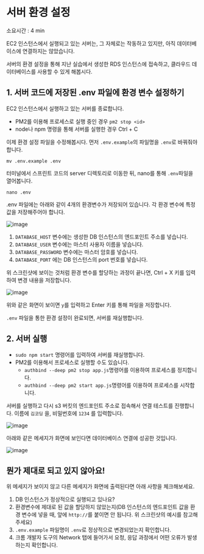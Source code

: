 # 서버 환경 설정

소요시간 : 4 min

EC2 인스턴스에서 실행되고 있는 서버는, 그 자체로는 작동하고 있지만, 아직 데이터베이스에 연결하지는 않았습니다.

서버의 환경 설정을 통해 지난 실습에서 생성한 RDS 인스턴스에 접속하고, 클라우드 데이터베이스를 사용할 수 있게 해봅시다.

## 1. 서버 코드에 저장된 .env 파일에 환경 변수 설정하기

EC2 인스턴스에서 실행하고 있는 서버를 종료합니다.

- PM2를 이용해 프로세스로 실행 중인 경우 `pm2 stop <id>`
- node나 npm 명령을 통해 서버를 실행한 경우 Ctrl + C

이제 환경 설정 파일을 수정해봅시다. 먼저 `.env.example`의 파일명을 `.env`로 바꿔줘야 합니다.

```
mv .env.example .env
```

터미널에서 스프린트 코드의 server 디렉토리로 이동한 뒤, nano를 통해 `.env`파일을 열어봅니다.

```
nano .env
```

.env 파일에는 아래와 같이 4개의 환경변수가 저장되어 있습니다. 각 환경 변수에 특정 값을 저장해주어야 합니다.

![image](https://s3.ap-northeast-2.amazonaws.com/urclass-images/vI0hvMJQa-1618493634428.png)

1. `DATABASE_HOST` 변수에는 생성한 DB 인스턴스의 엔드포인트 주소를 넣습니다.
2. `DATABASE_USER` 변수에는 마스터 사용자 이름을 넣습니다.
3. `DATABASE_PASSWORD` 변수에는 마스터 암호를 넣습니다.
4. `DATABASE_PORT` 에는 DB 인스턴스의 port 번호를 넣습니다.

위 스크린샷에 보이는 것처럼 환경 변수를 할당하는 과정이 끝나면, Ctrl + X 키를 입력하여 변경 내용을 저장합니다.

![image](https://s3.ap-northeast-2.amazonaws.com/urclass-images/HEBts3pE7-1618493961094.png)

위와 같은 화면이 보이면 `y`를 입력하고 Enter 키를 통해 파일을 저장합니다.

`.env` 파일을 통한 환경 설정이 완료되면, 서버를 재실행합니다.

## 2. 서버 실행

- `sudo npm start` 명령어를 입력하여 서버를 재실행합니다.
- PM2를 이용해서 프로세스로 실행할 수도 있습니다.
  - `authbind --deep pm2 stop app.js`명령어를 이용하여 프로세스를 정지합니다.
  - `authbind --deep pm2 start app.js`명령어를 이용하여 프로세스를 시작합니다.

서버를 실행하고 다시 s3 버킷의 엔드포인트 주소로 접속해서 연결 테스트를 진행합니다. 이름에 `김코딩` 을, 비밀번호에 `1234` 를 입력합니다.

![image](https://s3.ap-northeast-2.amazonaws.com/urclass-images/3nwwR96dB-1618494332980.png)

아래와 같은 메세지가 화면에 보인다면 데이터베이스 연결에 성공한 것입니다.

![image](https://s3.ap-northeast-2.amazonaws.com/urclass-images/VJm6oOI7Z-1618494315919.png)

## 뭔가 제대로 되고 있지 않아요!

위 메세지가 보이지 않고 다른 메세지가 화면에 출력된다면 아래 사항을 체크해보세요.

1. DB 인스턴스가 정상적으로 실행되고 있나요?
2. 환경변수에 제대로 된 값을 할당하지 않았는지(DB 인스턴스의 엔드포인트 값을 환경 변수에 넣을 때, 앞에 `http://`를 붙이면 안 됩니다. 위 스크린샷의 예시를 참고해주세요)
3. `.env.example` 파일명이 `.env`로 정상적으로 변경되었는지 확인합니다.
4. 크롬 개발자 도구의 Network 탭에 들어가서 요청, 응답 과정에서 어떤 오류가 발생하는지 확인합니다.